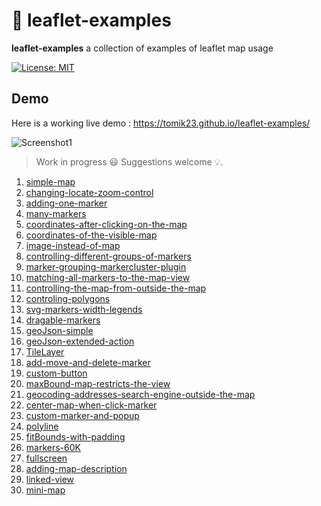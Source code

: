 # :maple_leaf: leaflet-examples
**leaflet-examples** a collection of examples of leaflet map usage

[![License: MIT](https://img.shields.io/badge/License-MIT-blue.svg)](https://opensource.org/licenses/MIT)

## Demo
Here is a working live demo : https://tomik23.github.io/leaflet-examples/

![Screenshot1](https://github.com/tomik23/leaflet-examples/blob/master/static/leaflet.png)

> Work in progress :smiley: Suggestions welcome :bulb:.

1. [simple-map](https://tomik23.github.io/leaflet-examples/#01.simple-map)
2. [changing-locate-zoom-control](https://tomik23.github.io/leaflet-examples/#02.changing-locate-zoom-control)
3. [adding-one-marker](https://tomik23.github.io/leaflet-examples/#03.adding-one-marker)
4. [many-markers](https://tomik23.github.io/leaflet-examples/#04.many-markers)
5. [coordinates-after-clicking-on-the-map](https://tomik23.github.io/leaflet-examples/#05.coordinates-after-clicking-on-the-map)
6. [coordinates-of-the-visible-map](https://tomik23.github.io/leaflet-examples/#06.coordinates-of-the-visible-map)
7. [image-instead-of-map](https://tomik23.github.io/leaflet-examples/#07.image-instead-of-map)
8. [controlling-different-groups-of-markers](https://tomik23.github.io/leaflet-examples/#08.controlling-different-groups-of-markers)
9. [marker-grouping-markercluster-plugin](https://tomik23.github.io/leaflet-examples/#09.marker-grouping-markercluster-plugin)
10. [matching-all-markers-to-the-map-view](https://tomik23.github.io/leaflet-examples/#10.matching-all-markers-to-the-map-view)
11. [controlling-the-map-from-outside-the-map](https://tomik23.github.io/leaflet-examples/#11.controlling-the-map-from-outside-the-map)
12. [controling-polygons](https://tomik23.github.io/leaflet-examples/#12.controling-polygons)
13. [svg-markers-width-legends](https://tomik23.github.io/leaflet-examples/#13.svg-markers-width-legends)
14. [dragable-markers](https://tomik23.github.io/leaflet-examples/#14.dragable-markers)
15. [geoJson-simple](https://tomik23.github.io/leaflet-examples/#15.geoJson-simple)
16. [geoJson-extended-action](https://tomik23.github.io/leaflet-examples/#16.geoJson-extended-action)
17. [TileLayer](https://tomik23.github.io/leaflet-examples/#17.tileLayer)
18. [add-move-and-delete-marker](https://tomik23.github.io/leaflet-examples/#18.add-move-and-delete-marker)
19. [custom-button](https://tomik23.github.io/leaflet-examples/#19.custom-button)
20. [maxBound-map-restricts-the-view](https://tomik23.github.io/leaflet-examples/#20.maxBound-map-restricts-the-view)
21. [geocoding-addresses-search-engine-outside-the-map](https://tomik23.github.io/leaflet-examples/#21.geocoding-addresses-search-engine-outside-the-map)
22. [center-map-when-click-marker](https://tomik23.github.io/leaflet-examples/#22.center-map-when-click-marker)
23. [custom-marker-and-popup](https://tomik23.github.io/leaflet-examples/#23.custom-marker-and-popup)
24. [polyline](https://tomik23.github.io/leaflet-examples/#24.polyline)
25. [fitBounds-with-padding](https://tomik23.github.io/leaflet-examples/#25.fitBounds-with-padding)
26. [markers-60K](https://tomik23.github.io/leaflet-examples/#26.markers-60K)
27. [fullscreen](https://tomik23.github.io/leaflet-examples/#27.fullscreen)
28. [adding-map-description](https://tomik23.github.io/leaflet-examples/#28.adding-map-description)
29. [linked-view](https://tomik23.github.io/leaflet-examples/#29.linked-view)
30. [mini-map](https://tomik23.github.io/leaflet-examples/#30.mini-map)